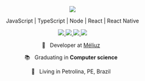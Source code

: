 
<p align="center">
  <a href="https://github-readme-stats.anuraghazra1.vercel.app/api/top-langs/?username=tassiorego">
    <img align="center" src="https://github-readme-stats.anuraghazra1.vercel.app/api/top-langs/?username=tassiorego&layout=compact&theme=radical" />
  </a>
</p>
<p align="center"> JavaScript | TypeScript | Node | React | React Native </p>
<p align="center">

  <a href="https://web.whatsapp.com/send?phone=+5587999752828" alt="WhatsApp" target="_blank">
    <img src="https://img.shields.io/badge/-WhatsApp-4AC959?style=flat-square&logo=WhatsApp&logoColor=white" />
  </a>
  
  <a href="https://www.linkedin.com/in/tassiorego" alt="LinkedIn" target="_blank">
    <img src="https://img.shields.io/badge/-LinkedIn-0e76a8?style=flat-square&logo=Linkedin&logoColor=white" />
  </a>

  <a href="https://github.com/tassiorego" alt="GitHub" target="_blank">
    <img src="https://img.shields.io/badge/-GitHub-4c4c4c?style=flat-square&logo=Github&logoColor=white" />
  </a>
  
  <a href="https://github.com/tassiorego" alt="Views" target="_blank">
    <img src="https://komarev.com/ghpvc/?username=tassiorego&color=gray&style=flat-square" />
  </a>
</p>
<p align="center">
  💼  &nbsp; Developer at <a href="https://meliuz.com.br">Méliuz<a/> &nbsp;
<p align="center">
  📚 &nbsp; Graduating in <b>Computer science</b> &nbsp;
</p>
<p align="center">
  📌 &nbsp; Living in Petrolina, PE, Brazil &nbsp;
</p>
</p>
